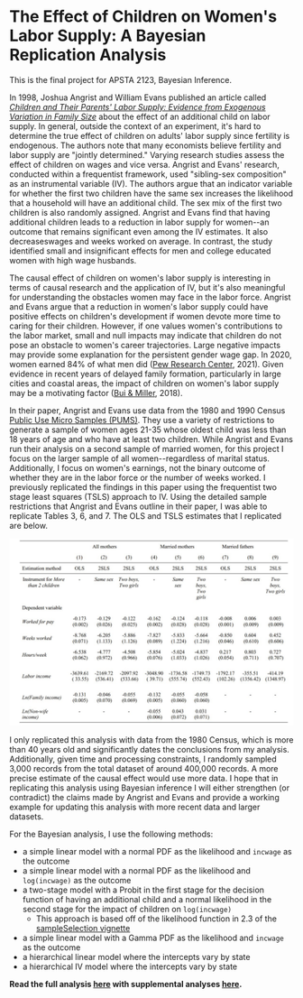 # The Effect of Children on Women's Labor Supply: A Bayesian Replication Analysis
This is the final project for APSTA 2123, Bayesian Inference.

In 1998, Joshua Angrist and William Evans published an article called [_Children and Their Parents' Labor Supply: Evidence from Exogenous Variation in Family Size_](https://www.jstor.org/stable/116844) about the effect of an additional child on labor supply. In general, outside the context of an experiment, it's hard to determine the true effect of children on adults' labor supply since fertility is endogenous. The authors note that many economists believe fertility and labor supply are "jointly determined." Varying research studies assess the effect of children on wages and vice versa. Angrist and Evans' research, conducted within a frequentist framework, used "sibling-sex composition" as an instrumental variable (IV). The authors argue that an indicator variable for whether the first two children have the same sex increases the likelihood that a household will have an additional child. The sex mix of the first two children is also randomly assigned. Angrist and Evans find that having additional children leads to a reduction in labor supply for women--an outcome that remains significant even among the IV estimates. It also decreaseswages and weeks worked on average. In contrast, the study identified small and insignificant effects for men and college educated women with high wage husbands.

The causal effect of children on women's labor supply is interesting in terms of causal research and the application of IV, but it's also meaningful for understanding the obstacles women may face in the labor force. Angrist and Evans argue that a reduction in women's labor supply could have positive effects on children's development if women devote more time to caring for their children. However, if one values women's contributions to the labor market, small and null impacts may indicate that children do not pose an obstacle to women's career trajectories. Large negative impacts may provide some explanation for the persistent gender wage gap. In 2020, women earned 84% of what men did ([Pew Research Center](https://www.pewresearch.org/fact-tank/2021/05/25/gender-pay-gap-facts/), 2021). Given evidence in recent years of delayed family formation, particularly in large cities and coastal areas, the impact of children on women's labor supply may be a motivating factor ([Bui & Miller](https://www.nytimes.com/interactive/2018/08/04/upshot/up-birth-age-gap.html), 2018). 

In their paper, Angrist and Evans use data from the 1980 and 1990 Census [Public Use Micro Samples (PUMS)](https://international.ipums.org/international/). They use a variety of restrictions to generate a sample of women ages 21-35 whose oldest child was less than 18 years of age and who have at least two children. While Angrist and Evans run their analysis on a second sample of married women, for this project I focus on the larger sample of all women--regardless of marital status. Additionally, I focus on women's earnings, not the binary outcome of whether they are in the labor force or the number of weeks worked. I previously replicated the findings in this paper using the frequentist two stage least squares (TSLS) approach to IV. Using the detailed sample restrictions that Angrist and Evans outline in their paper, I was able to replicate Tables 3, 6, and 7. The OLS and TSLS estimates that I replicated are below.

![Replicationn of Table 7](https://github.com/jennahgosciak/APSTA2123_final/blob/main/01_analysis/replication.jpg)

I only replicated this analysis with data from the 1980 Census, which is more than 40 years old and significantly dates the conclusions from my analysis. Additionally, given time and processing constraints, I randomly sampled 3,000 records from the total dataset of around 400,000 records. A more precise estimate of the causal effect would use more data. I hope that in replicating this analysis using Bayesian inference I will either strengthen (or contradict) the claims made by Angrist and Evans and provide a working example for updating this analysis with more recent data and larger datasets.

For the Bayesian analysis, I use the following methods:
* a simple linear model with a normal PDF as the likelihood and `incwage` as the outcome
* a simple linear model with a normal PDF as the likelihood and `log(incwage)` as the outcome
* a two-stage model with a Probit in the first stage for the decision function of having an additional child and a normal likelihood in the second stage for the impact of children on `log(incwage)`
  * This approach is based off of the likelihood function in 2.3 of the [sampleSelection vignette](https://cran.r-project.org/web/packages/sampleSelection/vignettes/treatReg.pdf)
* a simple linear model with a Gamma PDF as the likelihood and `incwage` as the outcome
* a hierarchical linear model where the intercepts vary by state
* a hierarchical IV model where the intercepts vary by state

**Read the full analysis [here](https://github.com/jennahgosciak/APSTA2123_final/blob/main/01_analysis/final_project.pdf) with supplemental analyses [here](https://github.com/jennahgosciak/APSTA2123_final/blob/main/01_analysis/add_analysis.pdf).**
